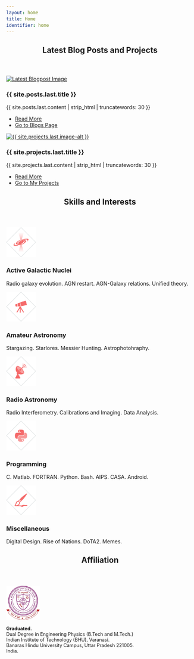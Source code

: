 ```yaml
---
layout: home
title: Home
identifier: home
---
```


<section>
	<header class="major">
		<h2>Latest Blog Posts and Projects</h2>
	</header>
	<div class="posts">
		<article>
			<a href="{{ site.posts.last.url }}" class="image"><img src="{{ site.posts.last.image }}" alt="Latest Blogpost Image" /></a>
			<h3>{{ site.posts.last.title }}</h3>
			<p>{{ site.posts.last.content | strip_html | truncatewords: 30 }}</p>
			<ul class="actions">
				<li><a href="{{ site.posts.last.url }}" class="button icon fa-angle-double-right">Read More</a></li>
				<li><a href="blogger.html" class="button special icon fa-pencil-square-o">Go to Blogs Page</a></li>
			</ul>
		</article>
		<article>
			<a href="{{ site.projects.last.url }}" class="image"><img  src="{{ site.projects.last.image }}" alt="{{ site.projects.last.image-alt }}" /></a>
			<h3>{{ site.projects.last.title }}</h3>
			<p>{{ site.projects.last.content | strip_html | truncatewords: 30 }}</p>
			<ul class="actions">
				<li><a href="{{ site.projects.last.url }}" class="button icon fa-angle-double-right">Read More</a></li>
				<li><a href="repos.html" class="button special icon fa-paper-plane">Go to My Projects</a></li>
			</ul>
		</article>
		</div>
	</section>

  

<!-- Section -->
<section>
	<header class="major">
		<!-- <a href="{{ 'cv.html' | absolute_url }}">Curriculum Vitae</a> -->
		<h2>Skills and Interests</h2>
	</header>
	<div class="features">
		<article>
			<!-- <span class="icon fa-diamond"></span> -->
			<span style="padding-right:15px; display:inline-block;">
			<img src="assets/images/ico-agn.png" alt="Active Galactic Nuclei" width="80"/>
			</span>
			<div class="content">
				<h3>Active Galactic Nuclei</h3>
				<p>Radio galaxy evolution. AGN restart. AGN-Galaxy relations. Unified theory.</p>
			</div>
		</article>
		<article>
			<!-- <span class="icon fa-paper-plane"></span> -->
			<span style="padding-right:15px; display:inline-block;">
			<img src="assets/images/ico-telescope.png" alt="Amateur Astronomy and Astrophotohraphy" width="80"/>
			</span>
			<div class="content">
				<h3>Amateur Astronomy</h3>
				<p>Stargazing. Starlores. Messier Hunting. Astrophotohraphy.</p>
			</div>
		</article>
		<article>
			<!-- <span class="icon fa-signal"></span> -->
			<span style="padding-right:15px; display:inline-block;">
			<img src="assets/images/ico-radio-antenna.png" alt="Radio Astronomy" width="80"/>
			</span>
			<div class="content">
				<h3>Radio Astronomy</h3>
				<p>Radio Interferometry. Calibrations and Imaging. Data Analysis.</p>
			</div>
		</article>
		<article>
			<!-- <span class="icon fa-rocket"></span> -->
			<span style="padding-right:15px; display:inline-block;">
			<img src="assets/images/ico-python.png" alt="Programming" width="80"/>
			</span>
			<div class="content">
				<h3>Programming</h3>
				<p>C. Matlab. FORTRAN. Python. Bash. AIPS. CASA. Android.</p>
			</div>
		</article>
		<article>
			<!-- <span class="icon fa-rocket"></span> -->
			<span style="padding-right:15px; display:inline-block;">
			<img src="assets/images/ico-misc.png" alt="Programming" width="80"/>
			</span>
			<div class="content">
				<h3>Miscellaneous</h3>
				<p>Digital Design. Rise of Nations. DoTA2. Memes.</p>
			</div>
		</article>
	</div>
</section>


<section>
	<header class="major">
		<h2>Affiliation</h2>
	</header>
	<div class="features">


<article style="width: 70%;">
	<span style="padding-right:15px; display:inline-block;">
	<img src="assets/images/crest-iitbhu.png" alt="IIT BHU Crest" width="90"/>
	</span>
	<div class="content">
		<p style="font-size: 90%;"><b>Graduated.</b><br>
			Dual Degree in Engineering Physics (B.Tech and M.Tech.)<br>
		Indian Institute of Technology (BHU), Varanasi.<br>
		Banaras Hindu University Campus, Uttar Pradesh 221005. India.
	</p>
	</div>
</article>
<br>



<!-- 
<article style="width: auto;">
	<span style="padding-right:15px; display:inline-block;">
	<div class="crest-row" style="width: 200px;" >
  <div class="crest-column">
    <img src="assets/images/crest-uwa.png" alt="UWA Crest" width="100%"/>
  </div>
  <div class="crest-column">
    <img src="assets/images/crest-icrar.png" alt="ICRAR Crest" width="100%"/>
  </div>
</div> 
	
</span>
	<div class="content">
		<p style="font-size: 80%;"><b>PhD Student (ICRAR)</b><br>
			Astronomy and Astrophysics.<br>
		    The University of Western Australia<br>
		    35 Stirling Highway, 6009 Perth, Australia.</p>
	</div>
</article>
 -->

</div>

</section>
